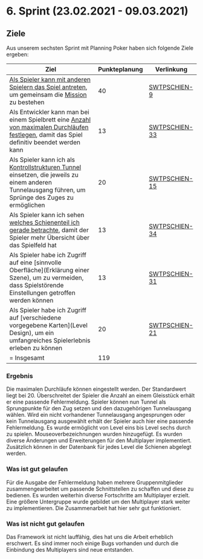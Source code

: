 # 6. Sprint (23.02.2021 - 09.03.2021)
## Ziele
Aus unserem sechsten Sprint mit Planning Poker haben sich folgende Ziele ergeben:

Ziel | Punkteplanung | Verlinkung
------|-------------|---------
[Als Spieler kann mit anderen Spielern das Spiel antreten](Multiplayer), um gemeinsam die [Mission](Mission) zu bestehen | 40 | [SWTPSCHIEN-9](https://icampus.thm.de/jira/browse/SWTPSCHIEN-9) 
Als Entwickler kann man bei einem Spielbrett eine [Anzahl von maximalen Durchläufen festlegen](Routenberechnung), damit das Spiel definitiv beendet werden kann | 13 | [SWTPSCHIEN-33](https://icampus.thm.de/jira/browse/SWTPSCHIEN-33) 
Als Spieler kann ich als [Kontrollstrukturen Tunnel](Kontrollstrukturen) einsetzen, die jeweils zu einem anderen Tunnelausgang führen, um Sprünge des Zuges zu ermöglichen | 20 | [SWTPSCHIEN-15](https://icampus.thm.de/jira/browse/SWTPSCHIEN-15) 
Als Spieler kann ich sehen [welches Schienenteil ich gerade betrachte](Streckenbau), damit der Spieler mehr Übersicht über das Spielfeld hat | 13 | [SWTPSCHIEN-34](https://icampus.thm.de/jira/browse/SWTPSCHIEN-34) 
Als Spieler habe ich Zugriff auf eine [sinnvolle Oberfläche](Erklärung einer Szene), um zu vermeiden, dass Spielstörende Einstellungen getroffen werden können | 13 | [SWTPSCHIEN-31](https://icampus.thm.de/jira/browse/SWTPSCHIEN-31) 
Als Spieler habe ich Zugriff auf [verschiedene vorgegebene Karten](Level Design), um ein umfangreiches Spielerlebnis erleben zu können | 20 | [SWTPSCHIEN-21](https://icampus.thm.de/jira/browse/SWTPSCHIEN-21) 
= Insgesamt | 119


### Ergebnis  
Die maximalen Durchläufe können eingestellt werden. Der Standardwert liegt bei 20. Überschreitet der Spieler die Anzahl an einem Gleisstück erhält er eine passende Fehlermeldung. Spieler können nun Tunnel als Sprungpunkte für den Zug setzen und den dazugehörigen Tunnelausgang wählen. Wird ein nicht vorhandener Tunnelausgang angesprungen oder kein Tunnelausgang ausgewählt erhält der Spieler auch hier eine passende Fehlermeldung. Es wurde ermöglicht von Level eins bis Level sechs durch zu spielen. Mouseoverbezeichnungen wurden hinzugefügt. Es wurden diverse Änderungen und Erweiterungen für den Multiplayer implementiert. Zusätzlich können in der Datenbank für jedes Level die Schienen abgelegt werden. 

### Was ist gut gelaufen 
Für die Ausgabe der Fehlermeldung haben mehrere Gruppenmitglieder zusammengearbeitet um passende Schnittstellen zu schaffen und diese zu bedienen. Es wurden weiterhin diverse Fortschritte am Multiplayer erzielt. Eine größere Untergruppe wurde gebildet um den Multiplayer stark weiter zu implementieren. Die Zusammenarbeit hat hier sehr gut funktioniert.

### Was ist nicht gut gelaufen  
Das Framework ist nicht lauffähig, dies hat uns die Arbeit erheblich erschwert. Es sind immer noch einige Bugs vorhanden und durch die Einbindung des Multiplayers sind neue entstanden.
